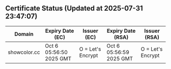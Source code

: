 ## Certificate Status (Updated at 2025-07-31 23:47:07)
| Domain | Expiry Date (EC) | Issuer (EC) | Expiry Date (RSA) | Issuer (RSA) |
|--------|------------------|-------------|-------------------|--------------|
| showcolor.cc | Oct  6 05:56:50 2025 GMT |  O = Let's Encrypt | Oct  6 05:56:59 2025 GMT |  O = Let's Encrypt |
